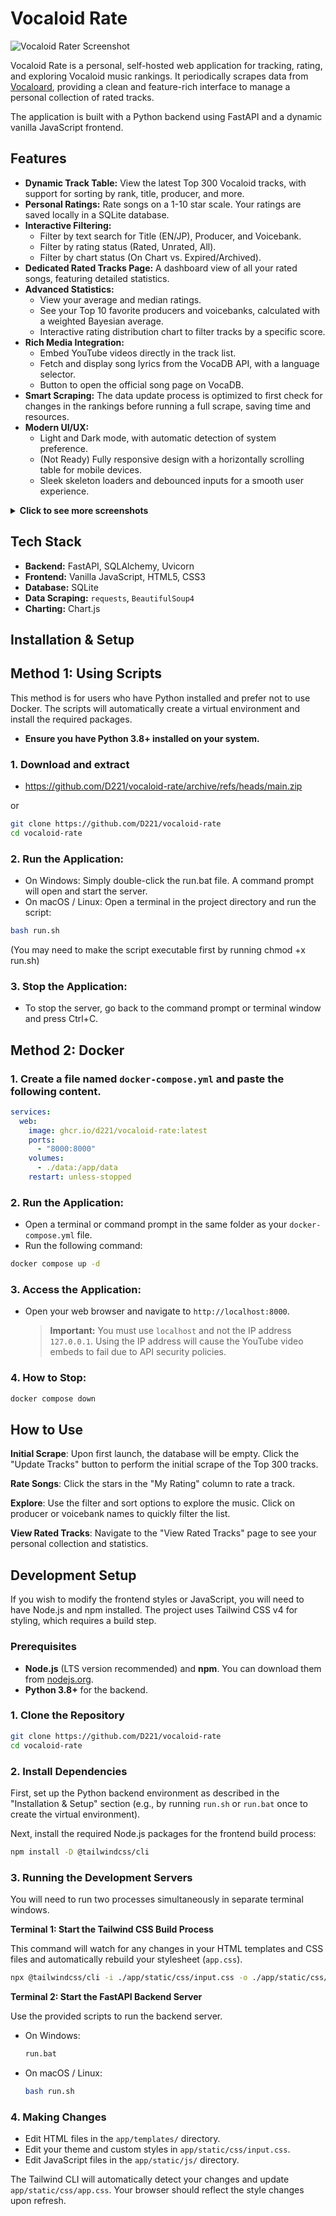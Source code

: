 # Vocaloid Rate

![Vocaloid Rater Screenshot](assets/main.png)

Vocaloid Rate is a personal, self-hosted web application for tracking, rating, and exploring Vocaloid music rankings. It periodically scrapes data from [Vocaloard](https://vocaloard.injpok.tokyo/en/), providing a clean and feature-rich interface to manage a personal collection of rated tracks.

The application is built with a Python backend using FastAPI and a dynamic vanilla JavaScript frontend.

## Features

- **Dynamic Track Table:** View the latest Top 300 Vocaloid tracks, with support for sorting by rank, title, producer, and more.
- **Personal Ratings:** Rate songs on a 1-10 star scale. Your ratings are saved locally in a SQLite database.
- **Interactive Filtering:**
  - Filter by text search for Title (EN/JP), Producer, and Voicebank.
  - Filter by rating status (Rated, Unrated, All).
  - Filter by chart status (On Chart vs. Expired/Archived).
- **Dedicated Rated Tracks Page:** A dashboard view of all your rated songs, featuring detailed statistics.
- **Advanced Statistics:**
  - View your average and median ratings.
  - See your Top 10 favorite producers and voicebanks, calculated with a weighted Bayesian average.
  - Interactive rating distribution chart to filter tracks by a specific score.
- **Rich Media Integration:**
  - Embed YouTube videos directly in the track list.
  - Fetch and display song lyrics from the VocaDB API, with a language selector.
  - Button to open the official song page on VocaDB.
- **Smart Scraping:** The data update process is optimized to first check for changes in the rankings before running a full scrape, saving time and resources.
- **Modern UI/UX:**
  - Light and Dark mode, with automatic detection of system preference.
  - (Not Ready) Fully responsive design with a horizontally scrolling table for mobile devices.
  - Sleek skeleton loaders and debounced inputs for a smooth user experience.

<details>
<summary><strong>Click to see more screenshots</strong></summary>

### Embed Playback (main feature)

![Embed View](assets/embeds.png)

### Filtering and Sorting

![Filter View](assets/filter.png)

### Ratings Page

![Ratings View](assets/ratings.png)

### Options Mode

![Options Mode](assets/options.png)

</details>

## Tech Stack

- **Backend:** FastAPI, SQLAlchemy, Uvicorn
- **Frontend:** Vanilla JavaScript, HTML5, CSS3
- **Database:** SQLite
- **Data Scraping:** `requests`, `BeautifulSoup4`
- **Charting:** Chart.js

## Installation & Setup

## Method 1: Using Scripts

This method is for users who have Python installed and prefer not to use Docker. The scripts will automatically create a virtual environment and install the required packages.

- **Ensure you have Python 3.8+ installed on your system.**

### 1. Download and extract

- https://github.com/D221/vocaloid-rate/archive/refs/heads/main.zip

or

```bash
git clone https://github.com/D221/vocaloid-rate
cd vocaloid-rate
```

### 2. Run the Application:

- On Windows: Simply double-click the run.bat file. A command prompt will open and start the server.
- On macOS / Linux: Open a terminal in the project directory and run the script:

```bash
bash run.sh
```

(You may need to make the script executable first by running chmod +x run.sh)

### 3. Stop the Application:

- To stop the server, go back to the command prompt or terminal window and press Ctrl+C.

## Method 2: Docker

### 1. Create a file named `docker-compose.yml` and paste the following content.

```yaml
services:
  web:
    image: ghcr.io/d221/vocaloid-rate:latest
    ports:
      - "8000:8000"
    volumes:
      - ./data:/app/data
    restart: unless-stopped
```

### 2. Run the Application:

- Open a terminal or command prompt in the same folder as your `docker-compose.yml` file.
- Run the following command:

```bash
docker compose up -d
```

### 3. Access the Application:

- Open your web browser and navigate to `http://localhost:8000`.
  > **Important:** You must use `localhost` and not the IP address `127.0.0.1`. Using the IP address will cause the YouTube video embeds to fail due to API security policies.

### 4. How to Stop:

```bash
docker compose down
```

## How to Use

**Initial Scrape**: Upon first launch, the database will be empty. Click the "Update Tracks" button to perform the initial scrape of the Top 300 tracks.

**Rate Songs**: Click the stars in the "My Rating" column to rate a track.

**Explore**: Use the filter and sort options to explore the music. Click on producer or voicebank names to quickly filter the list.

**View Rated Tracks**: Navigate to the "View Rated Tracks" page to see your personal collection and statistics.

## Development Setup

If you wish to modify the frontend styles or JavaScript, you will need to have Node.js and npm installed. The project uses Tailwind CSS v4 for styling, which requires a build step.

### Prerequisites

- **Node.js** (LTS version recommended) and **npm**. You can download them from [nodejs.org](https://nodejs.org/).
- **Python 3.8+** for the backend.

### 1. Clone the Repository

```bash
git clone https://github.com/D221/vocaloid-rate
cd vocaloid-rate
```

### 2. Install Dependencies

First, set up the Python backend environment as described in the "Installation & Setup" section (e.g., by running `run.sh` or `run.bat` once to create the virtual environment).

Next, install the required Node.js packages for the frontend build process:

```bash
npm install -D @tailwindcss/cli
```

### 3. Running the Development Servers

You will need to run two processes simultaneously in separate terminal windows.

**Terminal 1: Start the Tailwind CSS Build Process**

This command will watch for any changes in your HTML templates and CSS files and automatically rebuild your stylesheet (`app.css`).

```bash
npx @tailwindcss/cli -i ./app/static/css/input.css -o ./app/static/css/app.css --watch
```

**Terminal 2: Start the FastAPI Backend Server**

Use the provided scripts to run the backend server.

- On Windows:
  ```bash
  run.bat
  ```
- On macOS / Linux:
  ```bash
  bash run.sh
  ```

### 4. Making Changes

- Edit HTML files in the `app/templates/` directory.
- Edit your theme and custom styles in `app/static/css/input.css`.
- Edit JavaScript files in the `app/static/js/` directory.

The Tailwind CLI will automatically detect your changes and update `app/static/css/app.css`. Your browser should reflect the style changes upon refresh.
